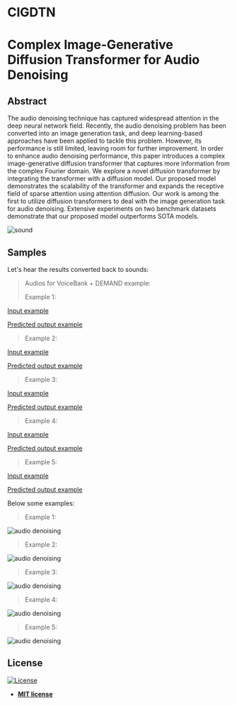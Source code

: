 # CIGDTN


# Complex Image-Generative Diffusion Transformer for Audio Denoising

## Abstract
 The audio denoising technique has captured widespread attention in the deep neural network field. Recently, the audio denoising problem has been converted into an image generation task, and deep learning-based approaches have been applied to tackle this problem. However, its performance is still limited, leaving room for further improvement. In order to enhance audio denoising performance, this paper introduces a complex image-generative diffusion transformer that captures more information from the complex Fourier domain. We explore a novel diffusion transformer by integrating the transformer with a diffusion model. Our proposed model demonstrates the scalability of the transformer and expands the receptive field of sparse attention using attention diffusion. Our work is among the first to utilize diffusion transformers to deal with the image generation task for audio denoising. Extensive experiments on two benchmark datasets demonstrate that our proposed model outperforms SOTA models.

<img src="photo/IMG.png" alt="sound" title="sound" />


## Samples


Let's hear the results converted back to sounds:

> Audios for VoiceBank + DEMAND example:
>
> 
> Example 1:
> 
[Input example](https://github.com/PuWang-LP/Diffusion-Gaussian-Mixture-Audio-Denoise/assets/117755153/13a86efd-1037-4ecb-bd7c-6ee831012a7f)

[Predicted output example ](https://github.com/PuWang-LP/Diffusion-Gaussian-Mixture-Audio-Denoise/assets/117755153/d67c6af3-4c43-469f-8130-8c07b2f52486)

> Example 2:


[Input example](https://github.com/PuWang-LP/Diffusion-Gaussian-Mixture-Audio-Denoise/assets/117755153/716e7cbb-c07f-4c27-93ba-ed10f93ff8fd)

[Predicted output example ](https://github.com/PuWang-LP/Diffusion-Gaussian-Mixture-Audio-Denoise/assets/117755153/636b8c44-5e79-47c0-8f01-81ee75249ca8)

> Example 3:

[Input example](https://github.com/PuWang-LP/Diffusion-Gaussian-Mixture-Audio-Denoise/assets/117755153/133dab48-39ac-4fb1-ba84-327d435966d8)

[Predicted output example ](https://github.com/PuWang-LP/Diffusion-Gaussian-Mixture-Audio-Denoise/assets/117755153/3803a889-6570-457b-809f-b1a76466932c)

> Example 4:

[Input example](https://github.com/PuWang-LP/Diffusion-Gaussian-Mixture-Audio-Denoise/assets/117755153/2b650eb8-40c3-4a3f-97fa-e282efd864c2)

[Predicted output example ](https://github.com/PuWang-LP/Diffusion-Gaussian-Mixture-Audio-Denoise/assets/117755153/00b36c98-f224-4439-91b9-1ef0cf1b9df6)

> Example 5:

[Input example](https://github.com/PuWang-LP/Diffusion-Gaussian-Mixture-Audio-Denoise/assets/117755153/ca134157-65a8-4184-ad41-b2876fa41f67)

[Predicted output example](https://github.com/PuWang-LP/Diffusion-Gaussian-Mixture-Audio-Denoise/assets/117755153/f88014de-d2a8-4869-bf5c-f1fd1015e36b)



Below some examples:

> Example 1:

<img src="docs/005.png" alt="audio denoising" title="audio denoising samples"/>

> Example 2:

<img src="docs/007.png" alt="audio denoising" title="audio denoising samples"/>

> Example 3:

<img src="docs/293.png" alt="audio denoising" title="audio denoising samples"/>

> Example 4:

<img src="docs/426.png" alt="audio denoising" title="audio denoising samples"/>

> Example 5:

<img src="docs/432.png" alt="audio denoising" title="audio denoising samples"/>


## License

[![License](http://img.shields.io/:license-mit-blue.svg?style=flat-square)](http://badges.mit-license.org)

- **[MIT license](http://opensource.org/licenses/mit-license.php)**
